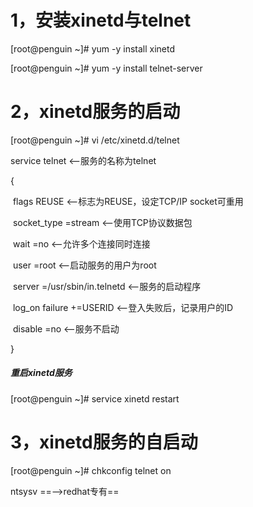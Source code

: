 # 			1，安装xinetd与telnet

[root@penguin ~]# yum -y install xinetd

[root@penguin ~]# yum -y install telnet-server

# 			2，xinetd服务的启动

[root@penguin ~]# vi /etc/xinetd.d/telnet

service telnet									<--服务的名称为telnet

{

​	flags			REUSE						<--标志为REUSE，设定TCP/IP socket可重用

​	socket_type		=stream			<--使用TCP协议数据包

​	wait			=no							<--允许多个连接同时连接

​	user			=root						<--启动服务的用户为root

​	server		=/usr/sbin/in.telnetd			<--服务的启动程序

​	log_on failure +=USERID						<--登入失败后，记录用户的ID

​	disable		=no										<--服务不启动

}

##### 重启xinetd服务

[root@penguin ~]# service xinetd restart

# 			3，xinetd服务的自启动

[root@penguin ~]# chkconfig telnet on

ntsysv	==-->redhat专有==

